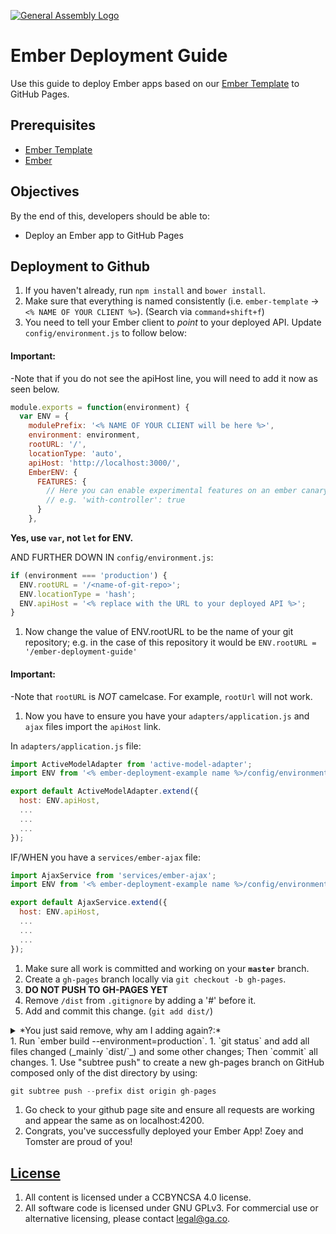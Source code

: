[![General Assembly Logo](https://camo.githubusercontent.com/1a91b05b8f4d44b5bbfb83abac2b0996d8e26c92/687474703a2f2f692e696d6775722e636f6d2f6b6538555354712e706e67)](https://generalassemb.ly/education/web-development-immersive)

# Ember Deployment Guide

Use this guide to deploy Ember apps based on our [Ember Template](https://github.com/ga-wdi-boston/ember-template)
to GitHub Pages.

## Prerequisites

-   [Ember Template](https://github.com/ga-wdi-boston/ember-template)
-   [Ember](https://github.com/ga-wdi-boston/ember)

## Objectives

By the end of this, developers should be able to:

-   Deploy an Ember app to GitHub Pages

## Deployment to Github

1.  If you haven't already, run `npm install` and `bower install`.
1.  Make sure that everything is named consistently (i.e. `ember-template` ->
 `<% NAME OF YOUR CLIENT %>`). (Search via `command+shift+f`)
1.  You need to tell your Ember client to _point_ to your deployed API. Update
`config/environment.js` to follow below:

#### Important:

-Note that if you do not see the apiHost line, you will need to add it now as seen below.

```js
module.exports = function(environment) {
  var ENV = {
    modulePrefix: '<% NAME OF YOUR CLIENT will be here %>',
    environment: environment,
    rootURL: '/',
    locationType: 'auto',
    apiHost: 'http://localhost:3000/',
    EmberENV: {
      FEATURES: {
        // Here you can enable experimental features on an ember canary build
        // e.g. 'with-controller': true
      }
    },
```

**Yes, use `var`, not `let` for ENV.**

AND FURTHER DOWN IN `config/environment.js`:

```js
if (environment === 'production') {
  ENV.rootURL = '/<name-of-git-repo>';
  ENV.locationType = 'hash';
  ENV.apiHost = '<% replace with the URL to your deployed API %>';
}
```

1.  Now change the value of ENV.rootURL to be the name of your git repository; e.g. in the case of this repository it would be `ENV.rootURL = '/ember-deployment-guide'`

#### Important:

-Note that `rootURL` is *NOT* camelcase. For example, `rootUrl` will not work.

1.  Now you have to ensure you have your `adapters/application.js` and `ajax` files
import the `apiHost` link.

In `adapters/application.js` file:

```js
import ActiveModelAdapter from 'active-model-adapter';
import ENV from '<% ember-deployment-example name %>/config/environment';

export default ActiveModelAdapter.extend({
  host: ENV.apiHost,
  ...
  ...
  ...
});
```

IF/WHEN you have a `services/ember-ajax` file:

```js
import AjaxService from 'services/ember-ajax';
import ENV from '<% ember-deployment-example name %>/config/environment';

export default AjaxService.extend({
  host: ENV.apiHost,
  ...
  ...
  ...
});
```

1.  Make sure all work is committed and working on your **`master`** branch.
1.  Create a `gh-pages` branch locally via `git checkout -b gh-pages`.
1.  **DO NOT PUSH TO GH-PAGES YET**
1.  Remove `/dist` from `.gitignore` by adding a '#' before it.
1.  Add and commit this change. (`git add dist/`)
<details><summary>*You just said remove, why am I adding again?:*</summary><options> This is because you just removed `dist/` from the gitignore, which means that git is now aware of it and will track it if added. We want to track dist on `gh-pages` so we add and commit it here.*</details>
1.  Run `ember build --environment=production`.
1.  `git status` and add all files changed (_mainly `dist/`_) and some other changes; Then `commit` all changes.
1.  Use "subtree push" to create a new gh-pages branch on GitHub composed only
of the dist directory by using:

```js
git subtree push --prefix dist origin gh-pages
```

1.  Go check to your github page site and ensure all requests are working and appear
the same as on localhost:4200.
1.  Congrats, you've successfully deployed your Ember App! Zoey and Tomster are proud of you!

## [License](LICENSE)

1.  All content is licensed under a CC­BY­NC­SA 4.0 license.
1.  All software code is licensed under GNU GPLv3. For commercial use or
    alternative licensing, please contact legal@ga.co.
